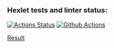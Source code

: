 ### Hexlet tests and linter status:
[![Actions Status](https://github.com/Dmitry-Zhiryakov/python-project-83/workflows/hexlet-check/badge.svg)](https://github.com/Dmitry-Zhiryakov/python-project-83/actions)
[![Github Actions](https://github.com/Dmitry-Zhiryakov/python-project-83/actions/workflows/github-actions.yml/badge.svg)](https://github.com/Dmitry-Zhiryakov/python-project-83/actions/workflows/github-actions.yml)

[Result](https://python-project-83-production-9f72.up.railway.app)